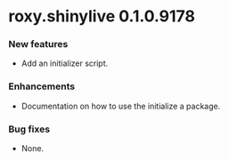 # roxy.shinylive 0.1.0.9178

### New features

* Add an initializer script.

### Enhancements

* Documentation on how to use the initialize a package.

### Bug fixes

* None.